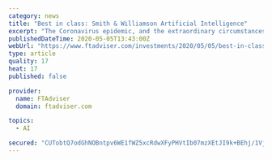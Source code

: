 ```yaml
---
category: news
title: "Best in class: Smith & Williamson Artificial Intelligence"
excerpt: "The Coronavirus epidemic, and the extraordinary circumstances in which we are now asked to live our lives, has not so much nudged as hurled populations headlong into behavioural change of a magnitude perhaps never previously seen."
publishedDateTime: 2020-05-05T13:43:00Z
webUrl: "https://www.ftadviser.com/investments/2020/05/05/best-in-class-smith-williamson-artificial-intelligence/"
type: article
quality: 17
heat: 17
published: false

provider:
  name: FTAdviser
  domain: ftadviser.com

topics:
  - AI

secured: "CUTobtQ7odGhNOBntpv6WE1fWZ5xcRdwXFyPHVtIb07mzXEtJI9k+BEhj/1Vj2B2Lj+yjCfPAVh6wnFyvA6vuyvzmTf7fNnaF4YWjdVl3gcrXGMJDhJDgtWmPBFRO7TJAr40Mrwn6CZDL0vpoTQ8WYCF1XDQxsdFatLxzQl59UpEIOKHldQrgInfKqvnCzO8vqeAUKEX5xVQhbLQdeUWS1Mag2IqGfQH4F6MIyjeqwvCakUhTA3EAhCxUvzXwthaap7GJM9KjryBiBZil0Bz6bb6NOgpbBQUPKne4197ZeuY1G1kWYWJd6Y4XIZwWYBmn2mU37ZgXb/GCIeR1yecT1ALw0ERI7C60xKGKtA7nutoOxoN0fioIC7hqVMjHxAiEstWlZuolQuxThzmrVEAw+uHiyyETFEQeNRZ9gmkswIf+9KqRKYvu60DYglVK1nsXi1P4sLPMwlmJ04b6MSQqLoBNIrKSMYp2vKYCxfJ/2c=;3Wtb60dV8j9cWkjmvXHzNg=="
---
```



